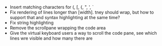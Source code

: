 * Insert matching characters for (, [, {, ", ', `
* Fix rendering of lines longer than [width]. tney should wrap, but how to support that and syntax highlighting at the same time?
* Fix string highlighting
* Remove the scrollpane wrapping the code area
* Give the virtual keyboard users a way to scroll the code pane, see which lines wre visible and how many there are
